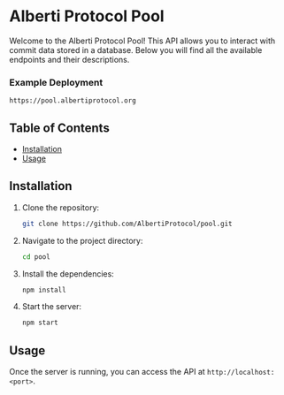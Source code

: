 # Alberti Protocol Pool

Welcome to the Alberti Protocol Pool! This API allows you to interact with commit data stored in a database. Below you will find all the available endpoints and their descriptions.

### Example Deployment 
```
https://pool.albertiprotocol.org
```
## Table of Contents
- [Installation](#installation)
- [Usage](#usage)

## Installation

1. Clone the repository:
    ```sh
    git clone https://github.com/AlbertiProtocol/pool.git
    ```
2. Navigate to the project directory:
    ```sh
    cd pool
    ```
3. Install the dependencies:
    ```sh
    npm install
    ```
4. Start the server:
    ```sh
    npm start
    ```

## Usage

Once the server is running, you can access the API at `http://localhost:<port>`.
